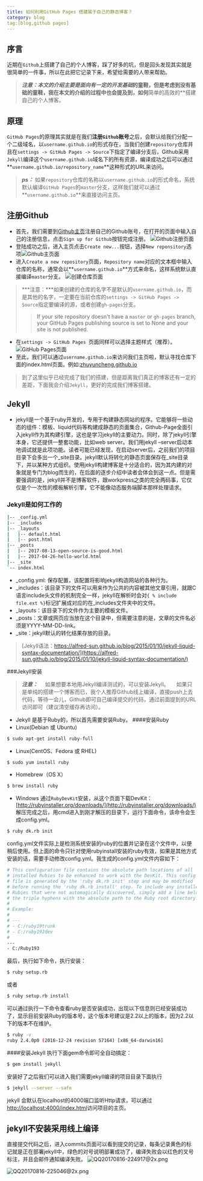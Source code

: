 ```yaml
---
title: 如何利用GitHub Pages 搭建属于自己的静态博客？
category: blog
tag:[blog,github pages]
---
```

## 序言
近期在`Github`上搭建了自己的个人博客，踩了好多的坑，但是回头发现其实就是很简单的一件事，所以在此把它记录下来，希望给需要的人带来帮助。
> ***注意：***本文的介绍主要是面向**有一定的开发基础**的童鞋，但是考虑到没有基础的童鞋，我在本文的介绍的过程中也会提及到，如何**简单的高效的**搭建自己的个人博客。
## 原理
`GitHub Pages`的原理其实就是在我们**注册`Github`账号**之后，会默认给我们分配一个二级域名，以`username.github.io`的形式存在，当我们创建`repository`仓库并且在`settings -> GitHub Pages -> Source`下指定了编译分支后，Github采用`Jekyll`编译这个`username.github.io`域名下的所有资源，编译成功之后可以通过**`username.github.io/repository_name`**这种形式的URL来访问。
> ***ps：*** 如果`repository`仓库的名称以`username.github.io`的形式命名，系统默认编译`GitHub Pages`的`master`分支，这样我们就可以通过**`username.github.io`**来直接访问主页。

## 注册Github
- 首先，我们需要到[Github主页](https://github.com)注册自己的Github账号，在打开的页面中输入自己的注册信息，点击`Sign up for Github`按钮完成注册。
![Github注册页面](http://upload-images.jianshu.io/upload_images/7392825-be152c5ee4f234aa.png?imageMogr2/auto-orient/strip%7CimageView2/2/w/1240)
- 登陆成功之后，进入主页点击`Create new...`按钮，选择`New reponsitory`选项![Github主页面](http://upload-images.jianshu.io/upload_images/7392825-de5d92b7e4d819a4.png?imageMogr2/auto-orient/strip%7CimageView2/2/w/1240)
- 进入`Create a new repository`页面，`Repository name`对应的文本框中输入仓库的名称，通常会以**`username.github.io`**方式来命名，这样系统默认直接编译`master`分支。
![创建仓库页面](http://upload-images.jianshu.io/upload_images/7392825-6868c9b57cb781d3.png?imageMogr2/auto-orient/strip%7CimageView2/2/w/1240)
>***注意：***如果创建的仓库的名字不是默认的`username.github.io`，而是其他的名字，一定要在当前仓库的`settings -> GitHub Pages -> Source`指定要编译的源，或者创建`gh-pages`分支。
>>If your site repository doesn't have a `master` or `gh-pages` branch, your GitHub Pages publishing source is set to None and your site is not published.
- 在`settings -> GitHub Pages `页面同样可以选择主题样式（推荐）。
![GitHub Pages页面](http://upload-images.jianshu.io/upload_images/7392825-e49001e96e73fb28.png?imageMogr2/auto-orient/strip%7CimageView2/2/w/1240)
- 至此，我们可以通过`username.github.io`来访问我们主页啦，默认寻找仓库下面的index.html页面。例如:[zhuyuncheng.github.io](http://zhuyuncheng.github.io)

> 到了这里似乎已经完成了我们的搭建，但是距离我们真正的博客还有一定的差距，下面我会介绍`Jekyll`，更好的完成我们博客搭建。
## Jekyll
- jekyll是一个基于ruby开发的，专用于构建静态网站的程序。它能够将一些动态的组件：模板、liquid代码等构建成静态的页面集合，Github-Page全面引入jekyll作为其构建引擎，这也是学习jekyll的主要动力。同时，除了jekyll引擎本身，它还提供一整套功能，比如web server。我们用jekyll –server启动本地调试就是此项功能。读者可能已经发现，在启动server后，之前我们的项目目录下会多出一个_site目录。jekyll默认将转化的静态页面保存在_site目录下，并以某种方式组织。使用jekyll构建博客是十分适合的，因为其内建的对象就是专门为blog而生的，在后面的逐步介绍中读者会体会到这一点。但是需要强调的是，jekyll并不是博客软件，跟workpress之类的完全两码事，它仅仅是个一次性的模板解析引擎，它不能像动态服务端脚本那样处理请求。
### Jekyll是如何工作的
```bash
|-- _config.yml
|-- _includes
|-- _layouts
|   |-- default.html
|   |-- post.html
|-- _posts
|   |-- 2017-08-13-open-source-is-good.html
|   |-- 2017-04-26-hello-world.html
|-- _site
`-- index.html
```
- _config.yml: 保存配置，该配置将影响jekyll构造网站的各种行为。
- _includes：该目录下的文件可以用来作为公共的内容被其他文章引用，就跟C语言include头文件的机制完全一样，jekyll在解析时会对`{ % include file.ext %}`标记扩展成对应的在_includes文件夹中的文件。
- _layouts：该目录下的文件作为主要的模板文件。
- _posts：文章或网页应当放在这个目录中，但需要注意的是，文章的文件名必须是YYYY-MM-DD-link。
- _site：jekyll默认的转化结果存放的目录。
>[Jekyll语法：https://alfred-sun.github.io/blog/2015/01/10/jekyll-liquid-syntax-documentation/](https://alfred-sun.github.io/blog/2015/01/10/jekyll-liquid-syntax-documentation/)

###Jekyll安装
>***注意：*** 
&nbsp;&nbsp;&nbsp;&nbsp;如果想要本地用Jekyll编译测试的，可以安装Jekyll。
&nbsp;&nbsp;&nbsp;&nbsp;如果只是单纯的搭建一个博客而已，我个人推荐Github线上编译，直接push上去代码，等待一会儿，Github即可自己编译提交的代码，通过前面提到的URL访问即可（建议清空缓存再访问）。
- Jekyll 是基于Ruby的，所以首先需要安装Ruby。
####安装Ruby
- Linux(Debian 或 Ubuntu)
```bash
$ sudo apt-get install ruby-full
```
- Linux(CentOS、Fedora 或 RHEL)
```bash
$ sudo yum install ruby
```
- Homebrew（OS X）
```bash
$ brew install ruby
```
- Windows 通过`RubyDevKit`安装，从这个页面下载DevKit：[http://rubyinstaller.org/downloads/](http://rubyinstaller.org/downloads/)
解压完成之后，用cmd进入到刚才解压的目录下，运行下面命令，该命令会生成config.yml。
```bash
$ ruby dk.rb init
```
config.yml文件实际上是检测系统安装的ruby的位置并记录在这个文件中，以便稍后使用。但上面的命令只针对使用rubyinstall安装的ruby有效，如果是其他方式安装的话，需要手动修改config.yml。我生成的config.yml文件内容如下：
```bash
# This configuration file contains the absolute path locations of all
# installed Rubies to be enhanced to work with the DevKit. This config
# file is generated by the 'ruby dk.rb init' step and may be modified
# before running the 'ruby dk.rb install' step. To include any installed
# Rubies that were not automagically discovered, simply add a line below
# the triple hyphens with the absolute path to the Ruby root directory.
#
# Example:
#
# ---
# - C:/ruby19trunk
# - C:/ruby192dev
#
---
- C:/Ruby193
```
最后，执行如下命令，执行安装：
```bash
$ ruby setup.rb
```
或者
```bash
$ ruby setup.rb install
```
可以通过执行一下命令查看ruby是否安装成功，出现以下信息则已经安装成功了，显示目前安装Ruby的版本号，这个版本号建议是2.2以上的版本，因为2.2以下的版本不在维护。
```bash 
$ ruby -v
ruby 2.4.0p0 (2016-12-24 revision 57164) [x86_64-darwin16]
```
####安装Jekyll
执行下面gem命令即可全自动搞定：
```bash
$ gem install jekyll
```
安装好了之后我们可以进入我们需要jekyll编译的项目目录下面执行
```bash
$ jekyll --server --safe
```
jekyll 会默认在localhost的4000端口监听Http请求，可以通过[http://localhost:4000/index.html](http://localhost:4000/index.html)访问项目的主页。

## jekyll不安装采用线上编译
直接提交代码之后，进入commits页面可以看到提交的记录，每条记录黄色的标记就是正在部署jekyll中，绿色的对号说明部署成功了，编译失败会以红色的叉号标注，并且会邮件通知编译失败。
![QQ20170816-224917@2x.png](http://upload-images.jianshu.io/upload_images/7392825-92ae844eddb273b9.png?imageMogr2/auto-orient/strip%7CimageView2/2/w/1240)

![QQ20170816-225046@2x.png](http://upload-images.jianshu.io/upload_images/7392825-ab4af20fe7b9b7cf.png?imageMogr2/auto-orient/strip%7CimageView2/2/w/1240)
